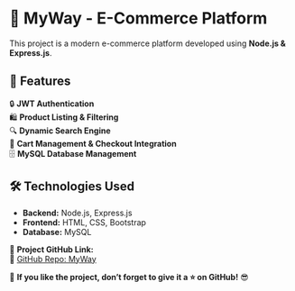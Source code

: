 # 🛒 MyWay - E-Commerce Platform  

This project is a modern e-commerce platform developed using **Node.js & Express.js**.  

## 🚀 Features  

🔒 **JWT Authentication**  
🛍️ **Product Listing & Filtering**  
🔍 **Dynamic Search Engine**  
🛒 **Cart Management & Checkout Integration**  
🗄️ **MySQL Database Management**  

## 🛠️ Technologies Used  

- **Backend:** Node.js, Express.js  
- **Frontend:** HTML, CSS, Bootstrap  
- **Database:** MySQL  

📎 **Project GitHub Link:**  
🔗 [GitHub Repo: MyWay](https://github.com/KULLANICI_ADIN/MyWay)  

🚀 **If you like the project, don’t forget to give it a ⭐ on GitHub!** 😎  
